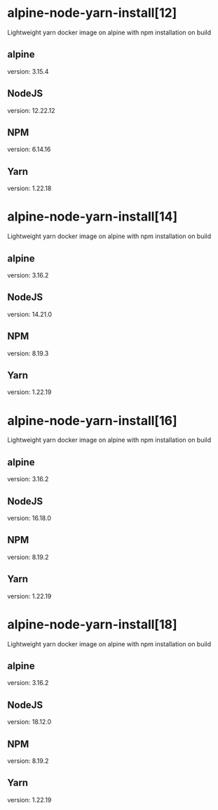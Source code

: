 # alpine-node-yarn-install[12]
Lightweight yarn docker image on alpine with npm installation on build

## alpine
version: 3.15.4

## NodeJS
version: 12.22.12

## NPM
version: 6.14.16

## Yarn
version: 1.22.18

# alpine-node-yarn-install[14]
Lightweight yarn docker image on alpine with npm installation on build

## alpine
version: 3.16.2

## NodeJS
version: 14.21.0

## NPM
version: 8.19.3

## Yarn
version: 1.22.19

# alpine-node-yarn-install[16]
Lightweight yarn docker image on alpine with npm installation on build

## alpine
version: 3.16.2

## NodeJS
version: 16.18.0

## NPM
version: 8.19.2

## Yarn
version: 1.22.19

# alpine-node-yarn-install[18]
Lightweight yarn docker image on alpine with npm installation on build

## alpine
version: 3.16.2

## NodeJS
version: 18.12.0

## NPM
version: 8.19.2

## Yarn
version: 1.22.19
